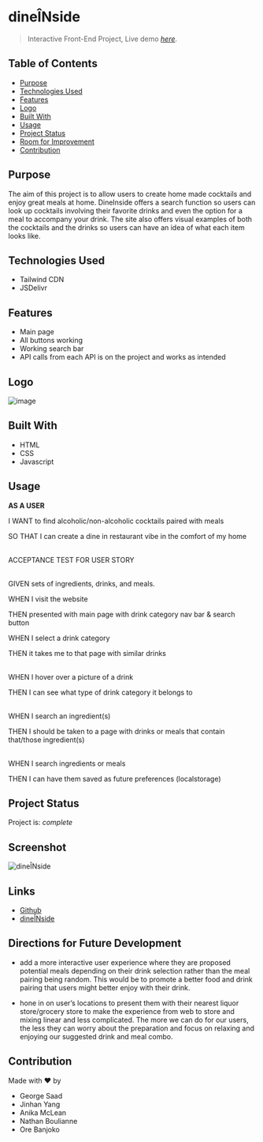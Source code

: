 # dineÎNside 
> Interactive Front-End Project,
> Live demo [_here_](https://weareteam8.github.io/DineInside/). <!-- If you have the project hosted somewhere, include the link here. -->

## Table of Contents
* [Purpose](#purpose)
* [Technologies Used](#technologies-used)
* [Features](#features)
* [Logo](#logo)
* [Built With](#built-with)
* [Usage](#usage)
* [Project Status](#project-status)
* [Room for Improvement](#room-for-improvement)
* [Contribution](#contribution)
<!-- * [License](#license) -->


## Purpose
The aim of this project is to allow users to create home made cocktails and enjoy great meals at home. DineInside offers a search function so users can look up cocktails involving their favorite drinks and even the option for a meal to accompany your drink. The site also offers visual examples of both the cocktails and the drinks so users can have an idea of what each item looks like.
<!-- You don't have to answer all the questions - just the ones relevant to your project. -->


## Technologies Used
- Tailwind CDN
- JSDelivr


## Features
- Main page
- All buttons working
- Working search bar 
- API calls from each API is on the project and works as intended



## Logo
![image](https://user-images.githubusercontent.com/102684089/162097229-b1c661f0-aad0-4c54-81fb-3816f9b128b7.png)
<!-- If you have screenshots you'd like to share, include them here. -->


## Built With 
- HTML 
- CSS
- Javascript 


## Usage
**AS A USER**

I WANT to find alcoholic/non-alcoholic cocktails paired with meals

SO THAT I can create a dine in restaurant vibe in the comfort of my home
<br/><br/>

ACCEPTANCE TEST FOR USER STORY
<br/><br/>

GIVEN sets of ingredients, drinks, and meals. 

WHEN I visit the website

THEN presented with main page with drink category nav bar & search button

WHEN I select a drink category

THEN it takes me to that page with similar drinks
<br/><br/>

WHEN I hover over a picture of a drink

THEN I can see what type of drink category it belongs to
<br/><br/>

WHEN I search an ingredient(s)

THEN I should be taken to a page with drinks or meals that contain that/those ingredient(s)
<br/><br/>

WHEN I search ingredients or meals

THEN I can have them saved as future preferences (localstorage)



## Project Status
Project is:  _complete_

## Screenshot
![dineÎNside](https://user-images.githubusercontent.com/102684089/162635775-8f125ef3-2ac4-4b8a-8e3b-ff221b71e65e.png)


## Links

- [Github](https://github.com/weareteam8/DineInside)
- [dineÎNside](https://weareteam8.github.io/DineInside/)


## Directions for Future Development

- add a more interactive user experience where they are proposed potential meals depending on their drink selection rather than the meal pairing being random. This would be to promote a better food and drink pairing that users might better enjoy with their drink. 

- hone in on user’s locations to present them with their nearest liquor store/grocery store to make the experience from web to store and mixing linear and less complicated. The more we can do for our users, the less they can worry about the preparation and focus on relaxing and enjoying our suggested drink and meal combo.



## Contribution
Made with ❤️ by
- George Saad
- Jinhan Yang
- Anika McLean
- Nathan Boulianne
- Ore Banjoko

